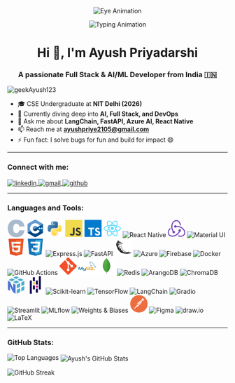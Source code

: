 <!-- Eye Opening Animation (GIF) -->
<p align="center">
  <img src="https://i.imgur.com/XUrPife.gif" width="120px" alt="Eye Animation" />
</p>
<p align="center">
  <img src="https://readme-typing-svg.demolab.com/?lines=Still%20student,%20already%20builder&center=true&size=20&color=007ACC&pause=1000" alt="Typing Animation" />
</p>

<h1 align="center">Hi 👋, I'm Ayush Priyadarshi</h1>
<h3 align="center">A passionate Full Stack & AI/ML Developer from India 🇮🇳</h3>

<p align="left"> 
  <img src="https://komarev.com/ghpvc/?username=geekAyush123&label=Profile%20views&color=0e75b6&style=flat" alt="geekAyush123" /> 
</p>

- 🎓 CSE Undergraduate at **NIT Delhi (2026)**  
- 🌱 Currently diving deep into **AI, Full Stack, and DevOps**  
- 💬 Ask me about **LangChain, FastAPI, Azure AI, React Native**  
- 📫 Reach me at **ayushpriye2105@gmail.com**  
- ⚡ Fun fact: I solve bugs for fun and build for impact 😄

---

<h3 align="left">Connect with me:</h3>
<p align="left">
  <a href="https://www.linkedin.com/in/ayush-priyadarshi-9481b9282/" target="blank">
    <img align="center" src="https://raw.githubusercontent.com/rahuldkjain/github-profile-readme-generator/master/src/images/icons/Social/linked-in-alt.svg" alt="linkedin" height="30" width="40" />
  </a>
  <a href="mailto:ayushpriye2105@gmail.com" target="blank">
    <img align="center" src="https://cdn-icons-png.flaticon.com/512/732/732200.png" alt="gmail" height="30" width="40" />
  </a>
  <a href="https://github.com/geekAyush123" target="blank">
    <img align="center" src="https://raw.githubusercontent.com/rahuldkjain/github-profile-readme-generator/master/src/images/icons/Social/github.svg" alt="github" height="30" width="40" />
  </a>
</p>

---

<h3 align="left">Languages and Tools:</h3>
<p align="left">
  <!-- Programming Languages -->
  <img src="https://raw.githubusercontent.com/devicons/devicon/master/icons/c/c-original.svg" width="40" height="40" alt="C"/>
  <img src="https://raw.githubusercontent.com/devicons/devicon/master/icons/cplusplus/cplusplus-original.svg" width="40" height="40" alt="C++"/>
  <img src="https://raw.githubusercontent.com/devicons/devicon/master/icons/python/python-original.svg" width="40" height="40" alt="Python"/>
  <img src="https://raw.githubusercontent.com/devicons/devicon/master/icons/javascript/javascript-original.svg" width="40" height="40" alt="JavaScript"/>
  <img src="https://raw.githubusercontent.com/devicons/devicon/master/icons/typescript/typescript-original.svg" width="40" height="40" alt="TypeScript"/>

  <!-- Web/App Dev -->
  <img src="https://raw.githubusercontent.com/devicons/devicon/master/icons/react/react-original.svg" width="40" height="40" alt="React"/>
  <img src="https://reactnative.dev/img/header_logo.svg" width="40" height="40" alt="React Native"/>
  <img src="https://raw.githubusercontent.com/devicons/devicon/master/icons/redux/redux-original.svg" width="40" height="40" alt="Redux"/>
  <img src="https://cdn.worldvectorlogo.com/logos/material-ui-1.svg" width="40" height="40" alt="Material UI"/>
  <img src="https://raw.githubusercontent.com/devicons/devicon/master/icons/html5/html5-original.svg" width="40" height="40" alt="HTML"/>
  <img src="https://raw.githubusercontent.com/devicons/devicon/master/icons/css3/css3-original.svg" width="40" height="40" alt="CSS"/>
  <img src="https://cdn.worldvectorlogo.com/logos/express-109.svg" width="40" height="40" alt="Express.js"/>
  <img src="https://cdn.worldvectorlogo.com/logos/fastapi.svg" width="40" height="40" alt="FastAPI"/>
  <img src="https://raw.githubusercontent.com/devicons/devicon/master/icons/flask/flask-original.svg" width="40" height="40" alt="Flask"/>

  <!-- Cloud & DevOps -->
  <img src="https://www.vectorlogo.zone/logos/microsoft_azure/microsoft_azure-icon.svg" width="40" height="40" alt="Azure"/>
  <img src="https://www.vectorlogo.zone/logos/firebase/firebase-icon.svg" width="40" height="40" alt="Firebase"/>
  <img src="https://cdn.worldvectorlogo.com/logos/docker.svg" width="40" height="40" alt="Docker"/>
  <img src="https://github.com/github.png" width="40" height="40" alt="GitHub Actions"/>
  <img src="https://raw.githubusercontent.com/devicons/devicon/master/icons/git/git-original.svg" width="40" height="40" alt="Git"/>

  <!-- Databases -->
  <img src="https://raw.githubusercontent.com/devicons/devicon/master/icons/mysql/mysql-original-wordmark.svg" width="40" height="40" alt="SQL"/>
  <img src="https://raw.githubusercontent.com/devicons/devicon/master/icons/mongodb/mongodb-original.svg" width="40" height="40" alt="MongoDB"/>
  <img src="https://cdn.jsdelivr.net/gh/devicons/devicon/icons/redis/redis-original.svg" width="40" height="40" alt="Redis"/>
  <img src="https://seeklogo.com/images/A/arangoDB-logo-7B15389C1D-seeklogo.com.png" width="40" height="40" alt="ArangoDB"/>
  <img src="https://avatars.githubusercontent.com/u/125786763?s=200&v=4" width="40" height="40" alt="ChromaDB"/>

  <!-- AI/ML & MLOps -->
  <img src="https://raw.githubusercontent.com/devicons/devicon/master/icons/numpy/numpy-original.svg" width="40" height="40" alt="NumPy"/>
  <img src="https://raw.githubusercontent.com/devicons/devicon/master/icons/pandas/pandas-original.svg" width="40" height="40" alt="Pandas"/>
  <img src="https://upload.wikimedia.org/wikipedia/commons/4/45/Scikit_learn_logo_small.svg" width="40" height="40" alt="Scikit-learn"/>
  <img src="https://www.vectorlogo.zone/logos/tensorflow/tensorflow-icon.svg" width="40" height="40" alt="TensorFlow"/>
  <img src="https://avatars.githubusercontent.com/u/104967969?s=200&v=4" width="40" height="40" alt="LangChain"/>
  <img src="https://avatars.githubusercontent.com/u/64777509?s=200&v=4" width="40" height="40" alt="Gradio"/>
  <img src="https://streamlit.io/images/brand/streamlit-logo-primary-colormark-darktext.png" width="40" height="40" alt="Streamlit"/>
  <img src="https://mlflow.org/docs/latest/_static/MLflow-logo-final-black.png" width="40" height="40" alt="MLflow"/>
  <img src="https://wandb.ai/favicon.ico" width="40" height="40" alt="Weights & Biases"/>

  <!-- Utilities -->
  <img src="https://raw.githubusercontent.com/devicons/devicon/master/icons/postman/postman-icon.svg" width="40" height="40" alt="Postman"/>
  <img src="https://upload.wikimedia.org/wikipedia/commons/3/33/Figma-logo.svg" width="40" height="40" alt="Figma"/>
  <img src="https://camo.githubusercontent.com/372302b4309929e46e3c38e69a4e4e85e2c15c98aafcc2ab9d2345c3b2797940/68747470733a2f2f6173736574732e676574706f73746d616e2e636f6d2f76696577666f72756d2f61626f75742f706f73746d616e2d6c6f676f2d34356531393762396233633932303733663864376632653530386566303834662e706e67" width="40" height="40" alt="draw.io"/>
  <img src="https://upload.wikimedia.org/wikipedia/commons/5/55/LaTeX_project_logo_bird.svg" width="40" height="40" alt="LaTeX"/>
</p>

---

<h3 align="left">GitHub Stats:</h3>

<p>
  <img align="left" src="https://github-readme-stats.vercel.app/api/top-langs?username=geekAyush123&show_icons=true&locale=en&layout=compact" alt="Top Languages" />
</p>

<p>&nbsp;<img align="center" src="https://github-readme-stats.vercel.app/api?username=geekAyush123&show_icons=true&locale=en" alt="Ayush's GitHub Stats" /></p>

<p><img align="center" src="https://github-readme-streak-stats.herokuapp.com/?user=geekAyush123&" alt="GitHub Streak" /></p>